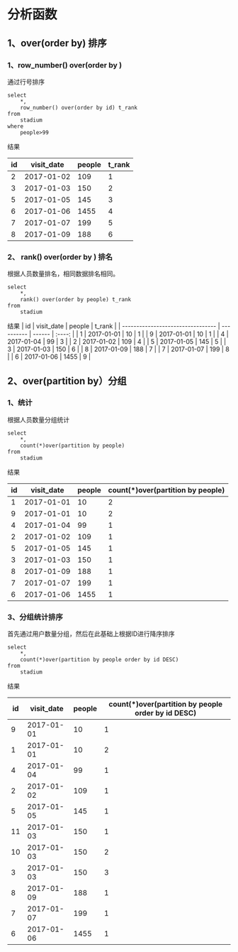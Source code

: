 # 分析函数

## 1、over(order by) 排序

### 1、row_number() over(order by )

通过行号排序

```mysql
select
	*,
	row_number() over(order by id) t_rank
from
	stadium
where
	people>99
```

结果

| id   | visit_date | people | t_rank |
| ---- | ---------- | ------ | ------ |
| 2    | 2017-01-02 | 109    | 1      |
| 3    | 2017-01-03 | 150    | 2      |
| 5    | 2017-01-05 | 145    | 3      |
| 6    | 2017-01-06 | 1455   | 4      |
| 7    | 2017-01-07 | 199    | 5      |
| 8    | 2017-01-09 | 188    | 6      |

### 2、	rank() over(order by ) 排名

根据人员数量排名，相同数据排名相同。

```mysql
select
	*,
	rank() over(order by people) t_rank
from
	stadium
```
结果
| id                                | visit_date | people | t_rank |
| --------------------------------- | ---------- | ------ | :----: |
| 1                                 | 2017-01-01 | 10     |   1    |
| 9                                 | 2017-01-01 | 10     |   1    |
| 4                                 | 2017-01-04 | 99     |   3    |
| 2                                 | 2017-01-02 | 109    |   4    |
| 5                                 | 2017-01-05 | 145    |   5    |
| 3                                 | 2017-01-03 | 150    |   6    |
| 8                                 | 2017-01-09 | 188    |   7    |
| 7                                 | 2017-01-07 | 199    |   8    |
| 6                                 | 2017-01-06 | 1455   |   9    |

## 2、over(partition by）分组

### 1、统计

根据人员数量分组统计

```mysql
select 
    *,
    count(*)over(partition by people) 
from
	stadium
```

结果

| id   | visit_date | people | count(*)over(partition by people) |
| ---- | ---------- | ------ | --------------------------------- |
| 1    | 2017-01-01 | 10     | 2                                 |
| 9    | 2017-01-01 | 10     | 2                                 |
| 4    | 2017-01-04 | 99     | 1                                 |
| 2    | 2017-01-02 | 109    | 1                                 |
| 5    | 2017-01-05 | 145    | 1                                 |
| 3    | 2017-01-03 | 150    | 1                                 |
| 8    | 2017-01-09 | 188    | 1                                 |
| 7    | 2017-01-07 | 199    | 1                                 |
| 6    | 2017-01-06 | 1455   | 1                                 |

### 3、分组统计排序

首先通过用户数量分组，然后在此基础上根据ID进行降序排序

```mysql
select 
    *,
    count(*)over(partition by people order by id DESC) 
from
	stadium
```
结果

| id   | visit_date | people | count(*)over(partition by people order by id DESC) |
| ---- | ---------- | ------ | -------------------------------------------------- |
| 9    | 2017-01-01 | 10     | 1                                                  |
| 1    | 2017-01-01 | 10     | 2                                                  |
| 4    | 2017-01-04 | 99     | 1                                                  |
| 2    | 2017-01-02 | 109    | 1                                                  |
| 5    | 2017-01-05 | 145    | 1                                                  |
| 11   | 2017-01-03 | 150    | 1                                                  |
| 10   | 2017-01-03 | 150    | 2                                                  |
| 3    | 2017-01-03 | 150    | 3                                                  |
| 8    | 2017-01-09 | 188    | 1                                                  |
| 7    | 2017-01-07 | 199    | 1                                                  |
| 6    | 2017-01-06 | 1455   | 1                                                  |